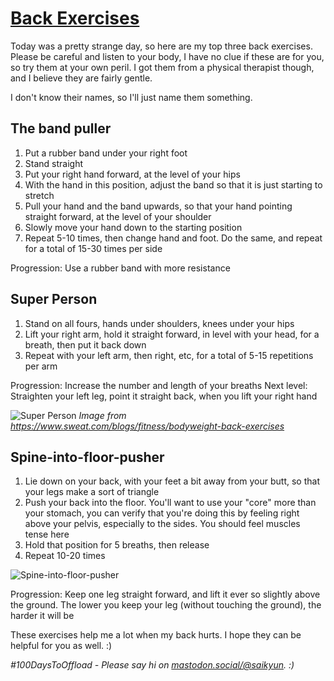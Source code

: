 # [Back Exercises](#back-exercises)

Today was a pretty strange day, so here are my top three back exercises. Please be careful and listen to your body, I have no clue if these are for you, so try them at your own peril. I got them from a physical therapist though, and I believe they are fairly gentle.

I don't know their names, so I'll just name them something.

## The band puller

1. Put a rubber band under your right foot
2. Stand straight
3. Put your right hand forward, at the level of your hips
4. With the hand in this position, adjust the band so that it is just starting to stretch
5. Pull your hand and the band upwards, so that your hand pointing straight forward, at the level of your shoulder
6. Slowly move your hand down to the starting position
7. Repeat 5-10 times, then change hand and foot. Do the same, and repeat for a total of 15-30 times per side

Progression: Use a rubber band with more resistance

## Super Person

1. Stand on all fours, hands under shoulders, knees under your hips
2. Lift your right arm, hold it straight forward, in level with your head, for a breath, then put it back down
3. Repeat with your left arm, then right, etc, for a total of 5-15 repetitions per arm

Progression: Increase the number and length of your breaths
Next level: Straighten your left leg, point it straight back, when you lift your right hand

![Super Person](https://assets.sweat.com/html_body_blocks/images/000/017/410/original/BodyweightBackExercises_en34d4af320b45983dc4e77cf115e4697c.jpg?1587971199)
_Image from https://www.sweat.com/blogs/fitness/bodyweight-back-exercises_

## Spine-into-floor-pusher

1. Lie down on your back, with your feet a bit away from your butt, so that your legs make a sort of triangle
2. Push your back into the floor. You'll want to use your "core" more than your stomach, you can verify that you're doing this by feeling right above your pelvis, especially to the sides. You should feel muscles tense here
3. Hold that position for 5 breaths, then release
4. Repeat 10-20 times

![Spine-into-floor-pusher](https://www.dummies.com/wp-content/uploads/461643.image0.jpg)

Progression: Keep one leg straight forward, and lift it ever so slightly above the ground. The lower you keep your leg (without touching the ground), the harder it will be

These exercises help me a lot when my back hurts. I hope they can be helpful for you as well. :)

_#100DaysToOffload - Please say hi on [mastodon.social/@saikyun](https://mastodon.social/@saikyun). :)_